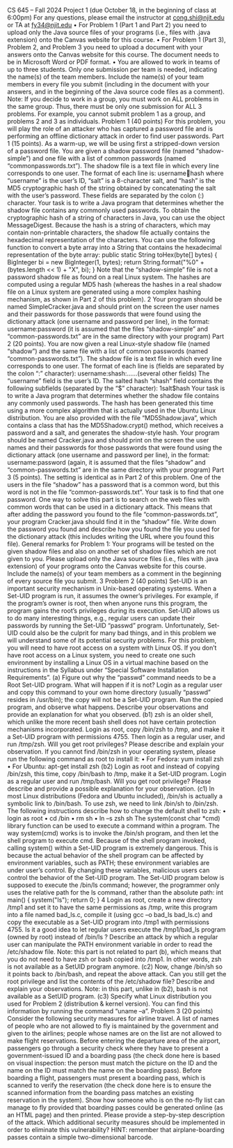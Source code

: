 CS 645 – Fall 2024
Project 1 (due October 18, in the beginning of class at 6:00pm)
For any questions, please email the instructor at cong.shi@njit.edu or TA at fy34@njit.edu
• For Problem 1 (Part 1 and Part 2) you need to upload only the Java source files of your programs (i.e., files
with .java extension) onto the Canvas website for this course.
• For Problem 1 (Part 3), Problem 2, and Problem 3 you need to upload a document with your answers onto
the Canvas website for this course. The document needs to be in Microsoft Word or PDF format.
• You are allowed to work in teams of up to three students. Only one submission per team is needed,
indicating the name(s) of the team members. Include the name(s) of your team members in every file you
submit (including in the document with your answers, and in the beginning of the Java source code files as a
comment).
Note: If you decide to work in a group, you must work on ALL problems in the same group. Thus, there must
be only one submission for ALL 3 problems. For example, you cannot submit problem 1 as a group, and
problems 2 and 3 as individuals.
Problem 1 (40 points)
For this problem, you will play the role of an attacker who has captured a password file and is performing an
offline dictionary attack in order to find user passwords.
Part 1 (15 points).
As a warm-up, we will be using first a stripped-down version of a password file. You are given a shadow
password file (named “shadow-simple”) and one file with a list of common passwords (named “commonpasswords.txt”).
The shadow file is a text file in which every line corresponds to one user. The format of each line is:
username:salt:hash
where “username” is the user’s ID, “salt” is a 8-character salt, and “hash” is the MD5 cryptographic hash of the
string obtained by concatenating the salt with the user’s password. These fields are separated by the colon (:)
character.
Your task is to write a Java program that determines whether the shadow file contains any commonly used
passwords. To obtain the cryptographic hash of a string of characters in Java, you can use the object
MessageDigest. Because the hash is a string of characters, which may contain non-printable characters, the
shadow file actually contains the hexadecimal representation of the characters. You can use the following
function to convert a byte array into a String that contains the hexadecimal representation of the byte array:
public static String toHex(byte[] bytes)
 {
 BigInteger bi = new BigInteger(1, bytes);
 return String.format("%0" + (bytes.length << 1) + "X", bi);
 }
Note that the “shadow-simple” file is not a password shadow file as found on a real Linux system. The hashes
are computed using a regular MD5 hash (whereas the hashes in a real shadow file on a Linux system are
generated using a more complex hashing mechanism, as shown in Part 2 of this problem).
2
Your program should be named SimpleCracker.java and should print on the screen the user names and their
passwords for those passwords that were found using the dictionary attack (one username and password per
line), in the format:
username:password
(it is assumed that the files “shadow-simple” and “common-passwords.txt” are in the same directory with your
program)
Part 2 (20 points).
You are now given a real Linux-style shadow file (named “shadow”) and the same file with a list of common
passwords (named “common-passwords.txt”). The shadow file is a text file in which every line corresponds to
one user. The format of each line is (fields are separated by the colon “:” character):
username:shash:……(several other fields)
The “username” field is the user’s ID. The salted hash “shash” field contains the following subfields (separated
by the “$” character):
$1$salt$hash
Your task is to write a Java program that determines whether the shadow file contains any commonly used
passwords. The hash has been generated this time using a more complex algorithm that is actually used in the
Ubuntu Linux distribution. You are also provided with the file “MD5Shadow.java”, which contains a class that
has the MD5Shadow.crypt() method, which receives a password and a salt, and generates the shadow-style
hash.
Your program should be named Cracker.java and should print on the screen the user names and their passwords
for those passwords that were found using the dictionary attack (one username and password per line), in the
format:
username:password
(again, it is assumed that the files “shadow” and “common-passwords.txt” are in the same directory with your
program)
Part 3 (5 points).
The setting is identical as in Part 2 of this problem. One of the users in the file “shadow” has a password that is
a common word, but this word is not in the file “common-passwords.txt”. Your task is to find that one
password. One way to solve this part is to search on the web files with common words that can be used in a
dictionary attack.
This means that after adding the password you found to the file “common-passwords.txt”, your program
Cracker.java should find it in the “shadow” file.
Write down the password you found and describe how you found the file you used for the dictionary attack (this
includes writing the URL where you found this file).
General remarks for Problem 1:
Your programs will be tested on the given shadow files and also on another set of shadow files which are not
given to you.
Please upload only the Java source files (i.e., files with .java extension) of your programs onto the Canvas
website for this course. Include the name(s) of your team members as a comment in the beginning of every
source file you submit.
3
Problem 2 (40 points)
Set-UID is an important security mechanism in Unix-based operating systems. When a Set-UID program is run,
it assumes the owner’s privileges. For example, if the program’s owner is root, then when anyone runs this
program, the program gains the root’s privileges during its execution. Set-UID allows us to do many interesting
things, e.g., regular users can update their passwords by running the Set-UID “passwd” program. Unfortunately,
Set-UID could also be the culprit for many bad things, and in this problem we will understand some of its
potential security problems.
For this problem, you will need to have root access on a system with Linux OS. If you don’t have root
access on a Linux system, you need to create one such environment by installing a Linux OS in a virtual
machine based on the instructions in the Syllabus under “Special Software Installation Requirements”.
(a) Figure out why the “passwd” command needs to be a Root Set-UID program. What will happen if it is
not? Login as a regular user and copy this command to your own home directory (usually “passwd” resides
in /usr/bin); the copy will not be a Set-UID program. Run the copied program, and observe what happens.
Describe your observations and provide an explanation for what you observed.
(b1) zsh is an older shell, which unlike the more recent bash shell does not have certain protection
mechanisms incorporated.
Login as root, copy /bin/zsh to /tmp, and make it a Set-UID program with permissions 4755. Then login as
a regular user, and run /tmp/zsh. Will you get root privileges? Please describe and explain your observation.
If you cannot find /bin/zsh in your operating system, please run the following command as root to
install it:
• For Fedora: yum install zsh
• For Ubuntu: apt-get install zsh
(b2) Login as root and instead of copying /bin/zsh, this time, copy /bin/bash to /tmp, make it a Set-UID
program. Login as a regular user and run /tmp/bash. Will you get root privilege? Please describe and
provide a possible explanation for your observation.
(c1) In most Linux distributions (Fedora and Ubuntu included), /bin/sh is actually a symbolic link to
/bin/bash. To use zsh, we need to link /bin/sh to /bin/zsh. The following instructions describe how to change
the default shell to zsh:
• login as root
• cd /bin
• rm sh
• ln –s zsh sh
The system(const char *cmd) library function can be used to execute a command within a program. The
way system(cmd) works is to invoke the /bin/sh program, and then let the shell program to execute cmd.
Because of the shell program invoked, calling system() within a Set-UID program is extremely dangerous.
This is because the actual behavior of the shell program can be affected by environment variables, such as
PATH; these environment variables are under user’s control. By changing these variables, malicious users
can control the behavior of the Set-UID program.
The Set-UID program below is supposed to execute the /bin/ls command; however, the programmer only
uses the relative path for the ls command, rather than the absolute path:
int main()
{
system("ls"); return 0;
}
4
Login as root, create a new directory /tmp1 and set it to have the same permissions as /tmp, write this
program into a file named bad_ls.c, compile it (using gcc –o bad_ls bad_ls.c) and copy the executable as a
Set-UID program into /tmp1 with permissions 4755.
Is it a good idea to let regular users execute the /tmp1/bad_ls program (owned by root) instead of /bin/ls ?
Describe an attack by which a regular user can manipulate the PATH environment variable in order to read
the /etc/shadow file.
Note: this part is not related to part (b), which means that you do not need to have zsh or bash copied into
/tmp1. In other words, zsh is not available as a SetUID program anymore.
(c2) Now, change /bin/sh so it points back to /bin/bash, and repeat the above attack. Can you still get the
root privilege and list the contents of the /etc/shadow file? Describe and explain your observations.
Note: in this part, unlike in (b2), bash is not available as a SetUID program.
(c3) Specify what Linux distribution you used for Problem 2 (distribution & kernel version). You can find
this information by running the command “uname –a”.
Problem 3 (20 points)
Consider the following security measures for airline travel. A list of names of people who are not allowed to fly
is maintained by the government and given to the airlines; people whose names are on the list are not allowed to
make flight reservations. Before entering the departure area of the airport, passengers go through a security
check where they have to present a government-issued ID and a boarding pass (the check done here is based on
visual inspection: the person must match the picture on the ID and the name on the ID must match the name on
the boarding pass). Before boarding a flight, passengers must present a boarding pass, which is scanned to
verify the reservation (the check done here is to ensure the scanned information from the boarding pass matches
an existing reservation in the system).
Show how someone who is on the no-fly list can manage to fly provided that boarding passes could be
generated online (as an HTML page) and then printed. Please provide a step-by-step description of the attack.
Which additional security measures should be implemented in order to eliminate this vulnerability?
HINT: remember that airplane-boarding passes contain a simple two-dimensional barcode.
